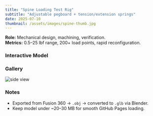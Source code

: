 ```yaml
---
title: "Spine Loading Test Rig"
subtitle: "Adjustable pegboard + tension/extension springs"
date: 2025-07-10
thumbnail: /assets/images/spine-thumb.jpg
---
```


**Role:** Mechanical design, machining, verification.  
**Metrics:** 0.5–25 lbf range, 200+ load points, rapid reconfiguration.

### Interactive Model
<script type="module" src="https://unpkg.com/@google/model-viewer/dist/model-viewer.min.js"></script>
<model-viewer
  src="/assets/models/spine-rig.glb"
  camera-controls
  auto-rotate
  alt="3D view of spine loading rig"
  style="width:100%;height:500px;">
</model-viewer>

### Gallery
![side view](/assets/images/spine-side.jpg)

### Notes
- Exported from Fusion 360 → `.obj` → converted to `.glb` via Blender.  
- Keep model under ~20–30 MB for smooth GitHub Pages loading.
